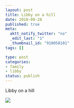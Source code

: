 ```yaml
--- 
layout: post
title: Libby on a hill
date: 2010-09-28
published: true
meta: 
  aktt_notify_twitter: "no"
  _edit_last: "1"
  _thumbnail_id: "910058101"
tags: []

type: post
categories: 
- family
- libby
status: publish
---
```

Libby on a hill

[![](http://liblab.net/andyeick/files/2010/09/2010-09-05-at-18-28-40-224x300.jpg)](http://liblab.net/andyeick/blog/2010/09/28/libby-on-a-hill/back-camera-13/)

